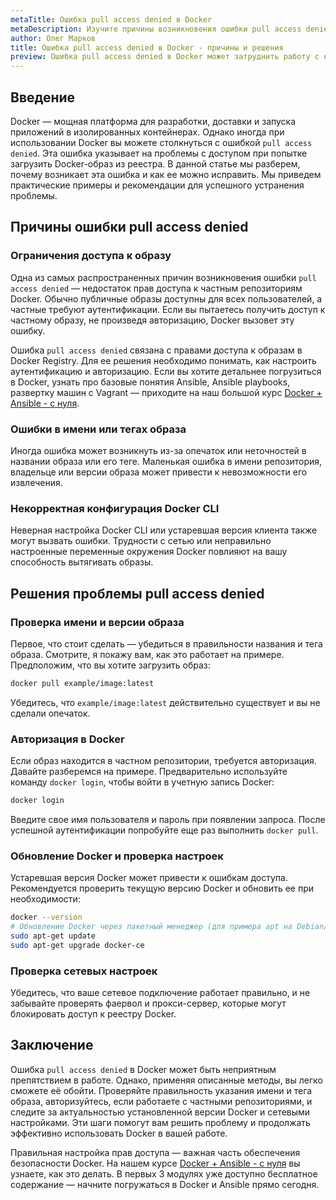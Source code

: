 ```yaml
---
metaTitle: Ошибка pull access denied в Docker
metaDescription: Изучите причины возникновения ошибки pull access denied в Docker и узнайте, как её исправить. Читайте пошаговое руководство по устранению проблем
author: Олег Марков
title: Ошибка pull access denied в Docker - причины и решения
preview: Ошибка pull access denied в Docker может затруднить работу с контейнерами. Поймите, почему она возникает и как её устранить, используя простые шаги и примеры
---
```


## Введение

Docker — мощная платформа для разработки, доставки и запуска приложений в изолированных контейнерах. Однако иногда при использовании Docker вы можете столкнуться с ошибкой `pull access denied`. Эта ошибка указывает на проблемы с доступом при попытке загрузить Docker-образ из реестра. В данной статье мы разберем, почему возникает эта ошибка и как ее можно исправить. Мы приведем практические примеры и рекомендации для успешного устранения проблемы.

## Причины ошибки pull access denied

### Ограничения доступа к образу

Одна из самых распространенных причин возникновения ошибки `pull access denied` — недостаток прав доступа к частным репозиториям Docker. Обычно публичные образы доступны для всех пользователей, а частные требуют аутентификации. Если вы пытаетесь получить доступ к частному образу, не произведя авторизацию, Docker вызовет эту ошибку.

Ошибка `pull access denied` связана с правами доступа к образам в Docker Registry. Для ее решения необходимо понимать, как настроить аутентификацию и авторизацию. Если вы хотите детальнее погрузиться в Docker, узнать про базовые понятия Ansible, Ansible playbooks, развертку машин с Vagrant — приходите на наш большой курс [Docker + Ansible - с нуля](https://purpleschool.ru/course/docker).

### Ошибки в имени или тегах образа

Иногда ошибка может возникнуть из-за опечаток или неточностей в названии образа или его теге. Маленькая ошибка в имени репозитория, владельце или версии образа может привести к невозможности его извлечения.

### Некорректная конфигурация Docker CLI

Неверная настройка Docker CLI или устаревшая версия клиента также могут вызвать ошибки. Трудности с сетью или неправильно настроенные переменные окружения Docker повлияют на вашу способность вытягивать образы.

## Решения проблемы pull access denied

### Проверка имени и версии образа

Первое, что стоит сделать — убедиться в правильности названия и тега образа. Смотрите, я покажу вам, как это работает на примере. Предположим, что вы хотите загрузить образ:

```bash
docker pull example/image:latest
```

Убедитесь, что `example/image:latest` действительно существует и вы не сделали опечаток.

### Авторизация в Docker

Если образ находится в частном репозитории, требуется авторизация. Давайте разберемся на примере. Предварительно используйте команду `docker login`, чтобы войти в учетную запись Docker:

```bash
docker login
```

Введите свое имя пользователя и пароль при появлении запроса. После успешной аутентификации попробуйте еще раз выполнить `docker pull`.

### Обновление Docker и проверка настроек

Устаревшая версия Docker может привести к ошибкам доступа. Рекомендуется проверить текущую версию Docker и обновить ее при необходимости:

```bash
docker --version
# Обновление Docker через пакетный менеджер (для примера apt на Debian/Ubuntu)
sudo apt-get update
sudo apt-get upgrade docker-ce
```

### Проверка сетевых настроек

Убедитесь, что ваше сетевое подключение работает правильно, и не забывайте проверять фаервол и прокси-сервер, которые могут блокировать доступ к реестру Docker.

## Заключение

Ошибка `pull access denied` в Docker может быть неприятным препятствием в работе. Однако, применяя описанные методы, вы легко сможете её обойти. Проверяйте правильность указания имени и тега образа, авторизуйтесь, если работаете с частными репозиториями, и следите за актуальностью установленной версии Docker и сетевыми настройками. Эти шаги помогут вам решить проблему и продолжать эффективно использовать Docker в вашей работе.

Правильная настройка прав доступа — важная часть обеспечения безопасности Docker. На нашем курсе [Docker + Ansible - с нуля](https://purpleschool.ru/course/docker) вы узнаете, как это делать. В первых 3 модулях уже доступно бесплатное содержание — начните погружаться в Docker и Ansible прямо сегодня.
